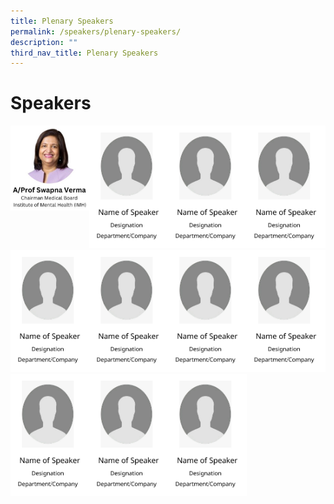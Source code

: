 ```yaml
---
title: Plenary Speakers
permalink: /speakers/plenary-speakers/
description: ""
third_nav_title: Plenary Speakers
---
```

#  Speakers

<div style="display: flex; flex-wrap: wrap;">
  <div style="flex-basis: 25%; max-width: 25%;">
    <a href="/speakers/track-speakers/prof-swapna-verma/"><img alt="track speakers 1" src="/images/SpeakersPhoto/profswapna1.jpg"></a>
  </div>
  <div style="flex-basis: 25%; max-width: 25%;">
    <a href="/speakers/plenary-speakers/speaker-2/"><img alt="plenary speakers 2" src="/images/Speaker%20Summary.png"></a>
  </div>
  <div style="flex-basis: 25%; max-width: 25%;">
    <a href="/speakers/plenary-speakers/speaker-3/"><img alt="plenary speakers 3" src="/images/Speaker%20Summary.png"></a>
  </div>
  <div style="flex-basis: 25%; max-width: 25%;">
    <a href="/speakers/plenary-speakers/speaker-4/"><img alt="plenary speakers 4" src="/images/Speaker%20Summary.png"></a>
  </div>
  <div style="flex-basis: 25%; max-width: 25%;">
    <a href="/speakers/plenary-speakers/speaker-5/"><img alt="plenary speakers 5" src="/images/Speaker%20Summary.png"></a>
  </div>
  <div style="flex-basis: 25%; max-width: 25%;">
    <a href="/speakers/plenary-speakers/speaker-6/"><img alt="plenary speakers 6" src="/images/Speaker%20Summary.png"></a>
  </div>
  <div style="flex-basis: 25%; max-width: 25%;">
    <a href="/speakers/plenary-speakers/speaker-7/"><img alt="plenary speakers 7" src="/images/Speaker%20Summary.png"></a>
  </div>
  <div style="flex-basis: 25%; max-width: 25%;">
    <a href="/speakers/plenary-speakers/speaker-8/"><img alt="plenary speakers 8" src="/images/Speaker%20Summary.png"></a>
  </div>
  <div style="flex-basis: 25%; max-width: 25%;">
    <a href="/speakers/plenary-speakers/speaker-9/"><img alt="plenary speakers 9" src="/images/Speaker%20Summary.png"></a>
  </div>
  <div style="flex-basis: 25%; max-width: 25%;">
    <a href="/speakers/plenary-speakers/speaker-10/"><img alt="plenary speakers 10" src="/images/Speaker%20Summary.png"></a>
  </div>
  <div style="flex-basis: 25%; max-width: 25%;">
    <a href="/speakers/plenary-speakers/speaker-11/"><img alt="plenary speakers 11" src="/images/Speaker%20Summary.png"></a>
  </div>
</div>